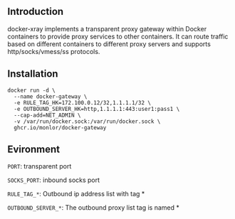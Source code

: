 ## Introduction

docker-xray implements a transparent proxy gateway within Docker containers to provide proxy services to other containers. It can route traffic based on different containers to different proxy servers and supports http/socks/vmess/ss protocols.

## Installation

```
docker run -d \
  --name docker-gateway \
  -e RULE_TAG_HK=172.100.0.12/32,1.1.1.1/32 \
  -e OUTBOUND_SERVER_HK=http,1.1.1.1:443:user1:pass1 \
  --cap-add=NET_ADMIN \
  -v /var/run/docker.sock:/var/run/docker.sock \
  ghcr.io/monlor/docker-gateway
```

## Evironment

`PORT`: transparent port

`SOCKS_PORT`: inbound socks port

`RULE_TAG_*`: Outbound ip address list with tag *

`OUTBOUND_SERVER_*`: The outbound proxy list tag is named *
